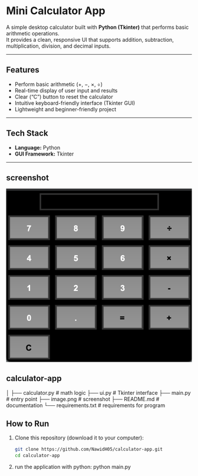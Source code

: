 # Mini Calculator App

A simple desktop calculator built with **Python (Tkinter)** that performs basic arithmetic operations.  
It provides a clean, responsive UI that supports addition, subtraction, multiplication, division, and decimal inputs.

---

## Features

- Perform basic arithmetic (+, −, ×, ÷)
- Real-time display of user input and results
- Clear (“C”) button to reset the calculator
- Intuitive keyboard-friendly interface (Tkinter GUI)
- Lightweight and beginner-friendly project

---

## Tech Stack

- **Language:** Python  
- **GUI Framework:** Tkinter  

---

## screenshot
![screenshot.png](image.png)

## calculator-app
│
├── calculator.py       # math logic
├── ui.py               # Tkinter interface
├── main.py             # entry point
├── image.png           # screenshot
├── README.md           # documentation
└── requirements.txt    # requirements for program

## How to Run

1. Clone this repository (download it to your computer):
   ```bash
   git clone https://github.com/NawidH05/calculator-app.git
   cd calculator-app
2. run the application with python:
python main.py
